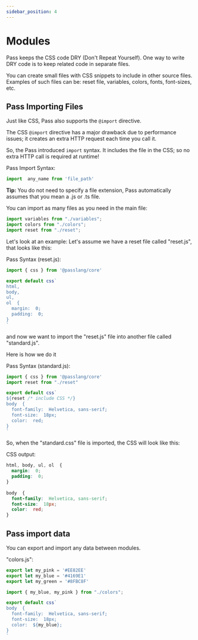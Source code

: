 ```yaml
---
sidebar_position: 4
---
```

# Modules

Pass keeps the CSS code DRY (Don't Repeat Yourself). One way to write DRY code is to keep related code in separate files.

You can create small files with CSS snippets to include in other source files. Examples of such files can be: reset file, variables, colors, fonts, font-sizes, etc.

## Pass Importing Files

Just like CSS, Pass also supports the  `@import`  directive.

The CSS  `@import`  directive has a major drawback due to performance issues; it creates an extra HTTP request each time you call it. 

So, the Pass introduced  `import`  syntax. It includes the file in the CSS; so no extra HTTP call is required at runtime!

Pass Import Syntax:
```js
import  any_name from 'file_path'
```
**Tip:**  You do not need to specify a file extension, Pass automatically assumes that you mean a .js or .ts file. 

You can import as many files as you need in the main file:

```js
import variables from "./variables";  
import colors from "./colors";  
import reset from "./reset";  
```
  
Let's look at an example: Let's assume we have a reset file called "reset.js", that looks like this:

Pass Syntax (reset.js):
```js
import { css } from '@passlang/core'

export default css`
html,  
body,  
ul,  
ol  {  
  margin:  0;  
  padding:  0;  
}
`
```
  
and now we want to import the "reset.js" file into another file called "standard.js".

Here is how we do it

Pass Syntax (standard.js):
```js
import { css } from '@passlang/core'
import reset from "./reset"

export default css`
${reset /* include CSS */}  
body  {  
  font-family:  Helvetica, sans-serif;  
  font-size:  18px;  
  color:  red;  
}
`
```

So, when the "standard.css" file is imported, the CSS will look like this:

CSS output:
```css
html, body, ul, ol  {  
  margin:  0;  
  padding:  0;  
}  
  
body  {  
  font-family:  Helvetica, sans-serif;  
  font-size:  18px;  
  color:  red;  
}
```

## Pass import data

You can export and import any data between modules.


"colors.js":
```js
export let my_pink = '#EE82EE'  
export let my_blue = '#4169E1'  
export let my_green = '#8FBC8F'
```

```js
import { my_blue, my_pink } from "./colors"; 

export default css`  
body  {  
  font-family:  Helvetica, sans-serif;  
  font-size:  18px;  
  color:  ${my_blue};  
}
`
```
